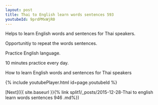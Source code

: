 ```yaml
---
layout: post
title: Thai to English learn words sentences 593 
youtubeId: 9prdPMxWjR0
---
```

 
 
Helps to learn English words and sentences for Thai speakers.

Opportunitiy to repeat the words sentences. 

Practice English language. 
 
10 minutes practice every day. 
 
How to learn English words and sentences for Thai speakers 
 
{% include youtubePlayer.html id=page.youtubeId %}
 
 
[Next]({{ site.baseurl }}{% link  split1/_posts/2015-12-28-Thai to english learn words sentences 946 .md%})
 
